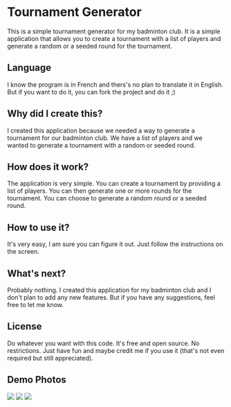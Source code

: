 # Tournament Generator

This is a simple tournament generator for my badminton club. It is a simple application that allows you to create a tournament with a list of players and generate a random or a seeded round for the tournament.

## Language 

I know the program is in French and thers's no plan to translate it in English. But if you want to do it, you can fork the project and do it ;)

## Why did I create this?

I created this application because we needed a way to generate a tournament for our badminton club. We have a list of players and we wanted to generate a tournament with a random or seeded round.

## How does it work?

The application is very simple. You can create a tournament by providing a list of players. You can then generate one or more rounds for the tournament. You can choose to generate a random round or a seeded round.

## How to use it?

It's very easy, I am sure you can figure it out. Just follow the instructions on the screen.

## What's next?

Probably nothing. I created this application for my badminton club and I don't plan to add any new features. But if you have any suggestions, feel free to let me know.

## License

Do whatever you want with this code. It's free and open source. No restrictions. Just have fun and maybe credit me if you use it (that's not even required but still appreciated).


## Demo Photos

 ![](https://raw.githubusercontent.com/didoub74-off/tournamentManager/refs/tags/1.0.0/images/img.png)
 ![](https://raw.githubusercontent.com/didoub74-off/tournamentManager/refs/tags/1.0.0/images/img_1.png)
 ![](https://raw.githubusercontent.com/didoub74-off/tournamentManager/refs/tags/1.0.0/images/img_2.png)